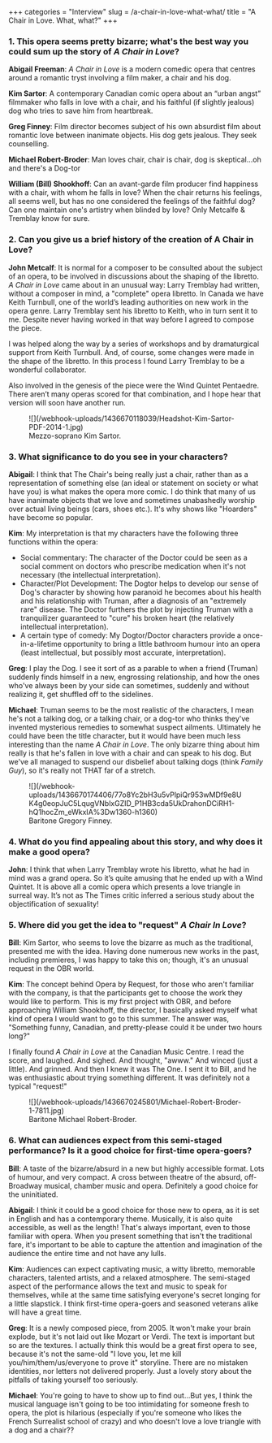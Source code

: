 +++
categories = "Interview"
slug = /a-chair-in-love-what-what/
title = "A Chair in Love. What, what?"
+++

### 1. This opera seems pretty bizarre; what's the best way you could sum up the story of *A Chair in Love*?

**Abigail Freeman**: *A Chair in Love* is a modern comedic opera that centres around a romantic tryst involving a film maker, a chair and his dog.

**Kim Sartor**: A contemporary Canadian comic opera about an “urban angst” filmmaker who falls in love with a chair, and his faithful (if slightly jealous) dog who tries to save him from heartbreak.

**Greg Finney**: Film director becomes subject of his own absurdist film about romantic love between inanimate objects. His dog gets jealous. They seek counselling.

**Michael Robert-Broder**: Man loves chair, chair is chair, dog is skeptical...oh and there's a Dog-tor

**William (Bill) Shookhoff**: Can an avant-garde film producer find happiness with a chair, with whom he falls in love?  When the chair returns his feelings, all seems well, but has no one considered the feelings of the faithful dog?  Can one maintain one's artistry when blinded by love?  Only Metcalfe & Tremblay know for sure.

### 2. Can you give us a brief history of the creation of A Chair in Love?

**John Metcalf**: It is normal for a composer to be consulted about the subject of an opera, to be involved in discussions about the shaping of the libretto. *A Chair in Love* came about in an unusual way: Larry Tremblay had written, without a composer in mind, a "complete" opera libretto. In Canada we have Keith Turnbull, one of the world’s leading authorities on new work in the opera genre. Larry Tremblay sent his libretto to Keith, who in turn sent it to me. Despite never having worked in that way before I agreed to compose the piece.

I was helped along the way by a series of workshops and by dramaturgical support from Keith Turnbull. And, of course, some changes were made in the shape of the libretto. In this process I found Larry Tremblay to be a wonderful collaborator.

Also involved in the genesis of the piece were the Wind Quintet Pentaedre. There aren’t many operas scored for that combination, and I hope hear that version will soon have another run.

<figure data-type="image">
![](/webhook-uploads/1436670118039/Headshot-Kim-Sartor-PDF-2014-1.jpg)
<figcaption>Mezzo-soprano Kim Sartor.</figcaption>
</figure>

### 3. What significance to do you see in your characters?

**Abigail**: I think that The Chair's being really just a chair, rather than as a representation of something else (an ideal or statement on society or what have you) is what makes the opera more comic. I do think that many of us have inanimate objects that we love and sometimes unabashedly worship over actual living beings (cars, shoes etc.). It's why shows like "Hoarders" have become so popular.

**Kim**: My interpretation is that my characters have the following three functions within the opera: 

- Social commentary: The character of the Doctor could be seen as a social comment on doctors who prescribe medication when it's not necessary (the intellectual interpretation).
- Character/Plot Development: The Dogtor helps to develop our sense of Dog's character by showing how paranoid he becomes about his health and his relationship with Truman, after a diagnosis of an "extremely rare" disease. The Doctor furthers the plot by injecting Truman with a tranquilizer guaranteed to "cure" his broken heart (the relatively intellectual interpretation).
- A certain type of comedy: My Dogtor/Doctor characters provide a once-in-a-lifetime opportunity to bring a little bathroom humour into an opera (least intellectual, but possibly most accurate, interpretation).

**Greg**: I play the Dog. I see it sort of as a parable to when a friend (Truman) suddenly finds himself in a new, engrossing relationship, and how the ones who've always been by your side can sometimes, suddenly and without realizing it, get shuffled off to the sidelines.

**Michael**: Truman seems to be the most realistic of the characters, I mean he's not a talking dog, or a talking chair, or a dog-tor who thinks they've invented mysterious remedies to somewhat suspect ailments. Ultimately he could have been the title character, but it would have been much less interesting than the name *A Chair in Love*.  The only bizarre thing about him really is that he's fallen in love with a chair and can speak to his dog.  But we've all managed to suspend our disbelief about talking dogs (think *Family Guy*), so it's really not THAT far of a stretch.

<figure data-type="image">
![](/webhook-uploads/1436670174406/77o8Yc2bH3u5vPlpiQr953wMDf9e8UK4g0eopJuC5LqugVNblxGZID_P1HB3cda5UkDrahonDCiRH1-hQ1hocZm_eWkxIA%3Dw1360-h1360)
<figcaption>Baritone Gregory Finney.</figcaption>
</figure>

### 4. What do you find appealing about this story, and why does it make a good opera?

**John**: I think that when Larry Tremblay wrote his libretto, what he had in mind was a grand opera. So it’s quite amusing that he ended up with a Wind Quintet. It is above all a comic opera which presents a love triangle in surreal way. It’s not as The Times critic inferred a serious study about the objectification of sexuality!

### 5. Where did you get the idea to "request" *A Chair In Love*?

**Bill**: Kim Sartor, who seems to love the bizarre as much as the traditional, presented me with the idea. Having done numerous new works in the past, including premieres, I was happy to take this on; though, it's an unusual request in the OBR world.

**Kim**: The concept behind Opera by Request, for those who aren't familiar with the company, is that the participants get to choose the work they would like to perform. This is my first project with OBR, and before approaching William Shookhoff, the director, I basically asked myself what kind of opera I would want to go to this summer. The answer was, "Something funny, Canadian, and pretty-please could it be under two hours long?" 

I finally found *A Chair in Love* at the Canadian Music Centre. I read the score, and laughed. And sighed. And thought, "awww." And winced (just a little). And grinned. And then I knew it was The One. I sent it to Bill, and he was enthusiastic about trying something different. It was definitely not a typical "request!"

<figure data-type="image">
![](/webhook-uploads/1436670245801/Michael-Robert-Broder-1-7811.jpg)
<figcaption>Baritone Michael Robert-Broder.</figcaption>
</figure>

### 6. What can audiences expect from this semi-staged performance? Is it a good choice for first-time opera-goers?

**Bill**: A taste of the bizarre/absurd in a new but highly accessible format.  Lots of humour, and very compact.  A cross between theatre of the absurd, off-Broadway musical, chamber music and opera.  Definitely a good choice for the uninitiated.

**Abigail**: I think it could be a good choice for those new to opera, as it is set in English and has a contemporary theme. Musically, it is also quite accessible, as well as the length! That's always important, even to those familiar with opera. When you present something that isn't the traditional fare, it's important to be able to capture the attention and imagination of the audience the entire time and not have any lulls.

**Kim**: Audiences can expect captivating music, a witty libretto, memorable characters, talented artists, and a relaxed atmosphere. The semi-staged aspect of the performance allows the text and music to speak for themselves, while at the same time satisfying everyone's secret longing for a little slapstick. I think first-time opera-goers and seasoned veterans alike will have a great time.

**Greg**: It is a newly composed piece, from 2005. It won't make your brain explode, but it's not laid out like Mozart or Verdi. The text is important but so are the textures. I actually think this would be a great first opera to see, because it's not the same-old "I love you, let me kill you/him/them/us/everyone to prove it" storyline. There are no mistaken identities, nor letters not delivered properly. Just a lovely story about the pitfalls of taking yourself too seriously.

**Michael**: You're going to have to show up to find out...But yes, I think the musical language isn't going to be too intimidating for someone fresh to opera, the plot is hilarious (especially if you're someone who likes the French Surrealist school of crazy) and who doesn't love a love triangle with a dog and a chair??
